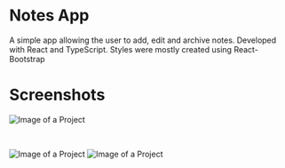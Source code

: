 # Notes App

A simple app allowing the user to add, edit and archive notes. Developed with React and TypeScript. Styles were mostly created using React-Bootstrap

# Screenshots

![Image of a Project](https://icecube-eu-403.icedrive.io/download?p=o5hfTfyFliKagboptF71SbeENOvAj7f4fEHoDYlN.qzIwxtgAgBPNKcRbJTHbKF0pQhbMhCRfPZgepJGpksLcy3zGGpdwtQcqszbDTyFp1PcdbfMRm1y6dmnEBoVwLm3ItQk_dXRu7jaPQIzdsiqJecpszVue01vCrktTJeClipvrPwCuRHUGv9owjfvtHd1XWu6HUPI7H6lEjSB2KthOQbL6O0sor00Yt9.HD581os-) <p>&nbsp;</p>
![Image of a Project](https://icecube-eu-403.icedrive.io/download?p=o5hfTfyFliKagboptF71SbeENOvAj7f4fEHoDYlN.qzfTf5ynJhXDGvls4pHgQHMpQhbMhCRfPZgepJGpksLcy3zGGpdwtQcqszbDTyFp1MZZhfRXc5fnA8YEF3WE5Kc8r0LD8VeaSWD2HL2_iod1DJxAQ_jbLhGHwyXxbwOhYdvrPwCuRHUGv9owjfvtHd1XWu6HUPI7H6lEjSB2KthOUcR.BOC547rLCVWyyRhLJc-)
![Image of a Project](https://icecube-eu-403.icedrive.io/download?p=o5hfTfyFliKagboptF71SbeENOvAj7f4fEHoDYlN.qzouur_sSzOmYF0Cgr8L1RQpQhbMhCRfPZgepJGpksLcy3zGGpdwtQcqszbDTyFp1PMpakNDPk5ybg7ns.9a6MVBnjrFshDxf4L6p5WAI7yJVyP43wy7EgLlOi.a1rljXNvrPwCuRHUGv9owjfvtHd1QX.ZdxuA6Z2KUU8ZQ9BMAQM8QXixN_ww8pcRjMxeNsA-)
